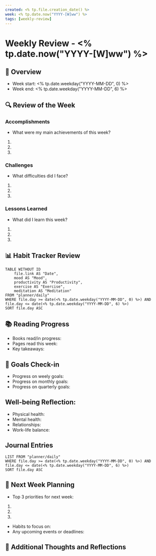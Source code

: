 ```yaml
---
created: <% tp.file.creation_date() %>
week: <% tp.date.now("YYYY-[W]ww") %>
tags: [weekly-review]
---
```


# Weekly Review - <% tp.date.now("YYYY-[W]ww") %>

## 📅 Overview

- Week start: <% tp.date.weekday("YYYY-MM-DD", 0) %>
- Week end: <% tp.date.weekday("YYYY-MM-DD", 6) %>

## 🔍 Review of the Week

### Accomplishments

- What were my main achievements of this week?

1.
2.
3.

### Challenges

- What difficulties did I face?

1.
2.
3.

### Lessons Learned

- What did I learn this week?

1.
2.
3.

## 📊 Habit Tracker Review

```dataview
TABLE WITHOUT ID
    file.link AS "Date",
    mood AS "Mood",
    productivity AS "Productivity",
    exercise AS "Exercise",
    meditation AS "Meditation"
FROM "planner/daily"
WHERE file.day >= date(<% tp.date.weekday("YYYY-MM-DD", 0) %>) AND file.day <= date(<% tp.date.weekday("YYYY-MM-DD", 6) %>)
SORT file.day ASC
```

## 📚 Reading Progress

- Books read/in progress:
- Pages read this week:
- Key takeaways:

## 🎯 Goals Check-in

- Progress on weely goals:
- Progress on monthly goals:
- Progress on quarterly goals:

## Well-being Reflection:

- Physical health:
- Mental health:
- Relationships:
- Work-life balance:

## Journal Entries

```dataview
LIST FROM "planner/daily"
WHERE file.day >= date(<% tp.date.weekday("YYYY-MM-DD", 0) %>) AND file.day <= date(<% tp.date.weekday("YYYY-MM-DD", 6) %>)
SORT file.day ASC
```

## 🚀 Next Week Planning

- Top 3 priorities for next week:

1.
2.
3.

- Habits to focus on:
- Any upcoming events or deadlines:

## 💭 Additional Thoughts and Reflections

